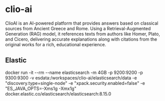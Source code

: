 # clio-ai
ClioAI is an AI-powered platform that provides answers based on classical sources from Ancient Greece and Rome. Using a Retrieval-Augmented Generation (RAG) model, it references texts from authors like Homer, Plato, and Cicero, delivering accurate explanations along with citations from the original works for a rich, educational experience.

## Elastic

docker run -it --rm --name elasticsearch -m 4GB -p 9200:9200 -p 9300:9300 -v esdata:/workspaces/clio-ai/elasticsearch/data -e "discovery.type=single-node" -e "xpack.security.enabled=false" -e "ES_JAVA_OPTS=-Xms1g -Xmx1g" docker.elastic.co/elasticsearch/elasticsearch:8.15.0

